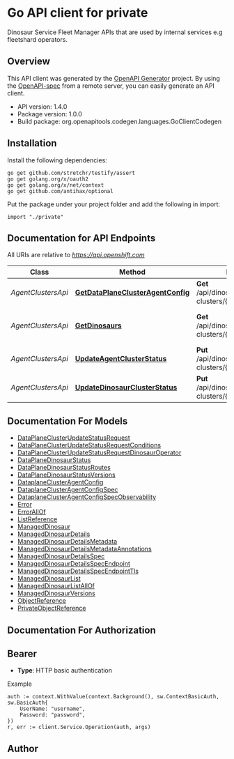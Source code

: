 # Go API client for private

Dinosaur Service Fleet Manager APIs that are used by internal services e.g fleetshard operators.

## Overview
This API client was generated by the [OpenAPI Generator](https://openapi-generator.tech) project.  By using the [OpenAPI-spec](https://www.openapis.org/) from a remote server, you can easily generate an API client.

- API version: 1.4.0
- Package version: 1.0.0
- Build package: org.openapitools.codegen.languages.GoClientCodegen

## Installation

Install the following dependencies:

```shell
go get github.com/stretchr/testify/assert
go get golang.org/x/oauth2
go get golang.org/x/net/context
go get github.com/antihax/optional
```

Put the package under your project folder and add the following in import:

```golang
import "./private"
```

## Documentation for API Endpoints

All URIs are relative to *https://api.openshift.com*

Class | Method | HTTP request | Description
------------ | ------------- | ------------- | -------------
*AgentClustersApi* | [**GetDataPlaneClusterAgentConfig**](docs/AgentClustersApi.md#getdataplaneclusteragentconfig) | **Get** /api/dinosaurs_mgmt/v1/agent-clusters/{id} | Get the data plane cluster agent configuration
*AgentClustersApi* | [**GetDinosaurs**](docs/AgentClustersApi.md#getdinosaurs) | **Get** /api/dinosaurs_mgmt/v1/agent-clusters/{id}/dinosaurs | Get the list of ManagedaDinosaurs for the specified agent cluster
*AgentClustersApi* | [**UpdateAgentClusterStatus**](docs/AgentClustersApi.md#updateagentclusterstatus) | **Put** /api/dinosaurs_mgmt/v1/agent-clusters/{id}/status | Update the status of an agent cluster
*AgentClustersApi* | [**UpdateDinosaurClusterStatus**](docs/AgentClustersApi.md#updatedinosaurclusterstatus) | **Put** /api/dinosaurs_mgmt/v1/agent-clusters/{id}/dinosaurs/status | Update the status of Dinosaur clusters on an agent cluster


## Documentation For Models

 - [DataPlaneClusterUpdateStatusRequest](docs/DataPlaneClusterUpdateStatusRequest.md)
 - [DataPlaneClusterUpdateStatusRequestConditions](docs/DataPlaneClusterUpdateStatusRequestConditions.md)
 - [DataPlaneClusterUpdateStatusRequestDinosaurOperator](docs/DataPlaneClusterUpdateStatusRequestDinosaurOperator.md)
 - [DataPlaneDinosaurStatus](docs/DataPlaneDinosaurStatus.md)
 - [DataPlaneDinosaurStatusRoutes](docs/DataPlaneDinosaurStatusRoutes.md)
 - [DataPlaneDinosaurStatusVersions](docs/DataPlaneDinosaurStatusVersions.md)
 - [DataplaneClusterAgentConfig](docs/DataplaneClusterAgentConfig.md)
 - [DataplaneClusterAgentConfigSpec](docs/DataplaneClusterAgentConfigSpec.md)
 - [DataplaneClusterAgentConfigSpecObservability](docs/DataplaneClusterAgentConfigSpecObservability.md)
 - [Error](docs/Error.md)
 - [ErrorAllOf](docs/ErrorAllOf.md)
 - [ListReference](docs/ListReference.md)
 - [ManagedDinosaur](docs/ManagedDinosaur.md)
 - [ManagedDinosaurDetails](docs/ManagedDinosaurDetails.md)
 - [ManagedDinosaurDetailsMetadata](docs/ManagedDinosaurDetailsMetadata.md)
 - [ManagedDinosaurDetailsMetadataAnnotations](docs/ManagedDinosaurDetailsMetadataAnnotations.md)
 - [ManagedDinosaurDetailsSpec](docs/ManagedDinosaurDetailsSpec.md)
 - [ManagedDinosaurDetailsSpecEndpoint](docs/ManagedDinosaurDetailsSpecEndpoint.md)
 - [ManagedDinosaurDetailsSpecEndpointTls](docs/ManagedDinosaurDetailsSpecEndpointTls.md)
 - [ManagedDinosaurList](docs/ManagedDinosaurList.md)
 - [ManagedDinosaurListAllOf](docs/ManagedDinosaurListAllOf.md)
 - [ManagedDinosaurVersions](docs/ManagedDinosaurVersions.md)
 - [ObjectReference](docs/ObjectReference.md)
 - [PrivateObjectReference](docs/PrivateObjectReference.md)


## Documentation For Authorization



## Bearer

- **Type**: HTTP basic authentication

Example

```golang
auth := context.WithValue(context.Background(), sw.ContextBasicAuth, sw.BasicAuth{
    UserName: "username",
    Password: "password",
})
r, err := client.Service.Operation(auth, args)
```



## Author



